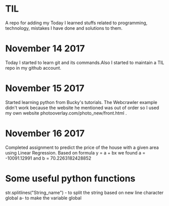 # TIL
A repo for adding my Today I learned stuffs related to programming, technology, mistakes I have done and solutions to them.

# November 14 2017
Today I started to learn git and its commands.Also I started to maintain a TIL repo in my github account.

# November 15 2017
Started learning python from Bucky's tutorials. The Webcrawler example didn't work because the website he mentioned was out of order so I used my own website photooverlay.com/photo_new/front.html .

# November 16 2017
Completed assignment to predict the price of the house with a given area using Linear Regression.
Based on formula y = a + bx we found a = -10091.12991 and b = 70.2263182428852

# Some useful python functions
str.splitlines("String_name") - to split the string based on new line character
global a- to make the variable global

